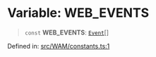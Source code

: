 # Variable: WEB\_EVENTS

> `const` **WEB\_EVENTS**: [`Event`](../type-aliases/Event.md)[]

Defined in: [src/WAM/constants.ts:1](https://github.com/Fokusdotid/Baileys/blob/4aa08196a497251af5be42856601e02d8a85cce8/src/WAM/constants.ts#L1)
